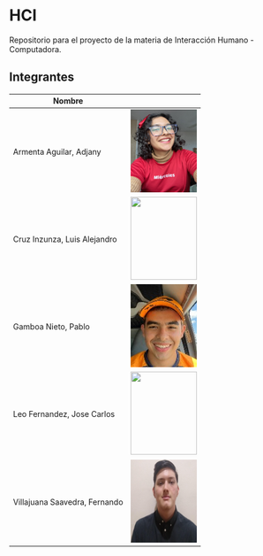 # HCI
Repositorio para el proyecto de la materia de Interacción Humano - Computadora.

## Integrantes 

| Nombre | <!-- --> |
|--------|-|
|Armenta Aguilar, Adjany| <img src="./team/foto-adjany.jpeg" width="120" height="150"> |
|Cruz Inzunza, Luis Alejandro| <img src="" width="120" height="150"> |
|Gamboa Nieto, Pablo|<img src="./team/foto-pablo.jpeg" width="120" height="150">|
|Leo Fernandez, Jose Carlos| <img src="" width="120" height="150">|
|Villajuana Saavedra, Fernando| <img src="./team/foto-fer.png" width="120" height="150"> |
